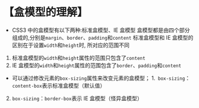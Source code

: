# 【盒模型的理解】

- CSS3 中的盒模型有以下两种:标准盒模型、IE 盒模型
  盒模型都是由四个部分组成的,分别是`margin`、`border`、`padding`和`content`
  标准盒模型和 IE 盒模型的区别在于设置`width`和`height`时, 所对应的范围不同

1. 标准盒模型的`width`和`height`属性的范围只包含了`content`
2. IE 盒模型的`width`和`height`属性的范围包含了`border`、`padding`和`content`

- 可以通过修改元素的`box-sizing`属性来改变元素的盒模型； 1.` box-sizing`：`content-box`表示标准盒模型（默认值）

2. `box-sizing`：`border-box`表示 IE 盒模型（怪异盒模型）
